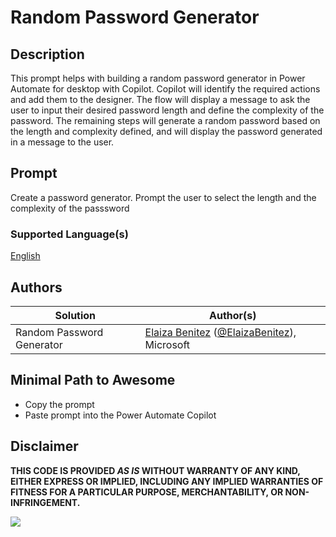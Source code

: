 # Random Password Generator

## Description

This prompt helps with building a random password generator in Power Automate for desktop with Copilot. Copilot will identify the required actions and add them to the designer. The flow will display a message to ask the user to input their desired password length and define the complexity of the password. The remaining steps will generate a random password based on the length and complexity defined, and will display the password generated in a message to the user.

## Prompt
Create a password generator. Prompt the user to select the length and the complexity of the passsword

### Supported Language(s)

[English](./en-us/prompt.md)

## Authors

Solution|Author(s)
--------|---------
Random Password Generator | [Elaiza Benitez](https://www.github.com/elaizabenitez) ([@ElaizaBenitez](https://www.youtube.com/@ElaizaBenitez)), Microsoft

## Minimal Path to Awesome

* Copy the prompt
* Paste prompt into the Power Automate Copilot

## Disclaimer

**THIS CODE IS PROVIDED *AS IS* WITHOUT WARRANTY OF ANY KIND, EITHER EXPRESS OR IMPLIED, INCLUDING ANY IMPLIED WARRANTIES OF FITNESS FOR A PARTICULAR PURPOSE, MERCHANTABILITY, OR NON-INFRINGEMENT.**

<img src="https://m365-visitor-stats.azurewebsites.net/powerplatform-prompts/samples/power-automate/random-password-generator" aria-hidden="true" />
